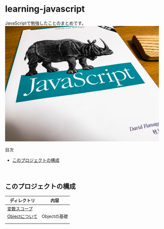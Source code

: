 # learning-javascript
JavaScriptで勉強したことのまとめです。  
![image](./title.jpg)

<!-- START doctoc generated TOC please keep comment here to allow auto update -->
<!-- DON'T EDIT THIS SECTION, INSTEAD RE-RUN doctoc TO UPDATE -->
目次

- [このプロジェクトの構成](#%E3%81%93%E3%81%AE%E3%83%97%E3%83%AD%E3%82%B8%E3%82%A7%E3%82%AF%E3%83%88%E3%81%AE%E6%A7%8B%E6%88%90)

<!-- END doctoc generated TOC please keep comment here to allow auto update -->
<br>

## このプロジェクトの構成

| ディレクトリ                                         | 内容                     |
| ---------------------------------------------- | ---------------------- |
| [変数スコープ](./1-scope)     |                     |
| [Objectについて](./1-object)     | Objectの基礎                    |
|                                                |                   |
|                                                |                  |

<br>
